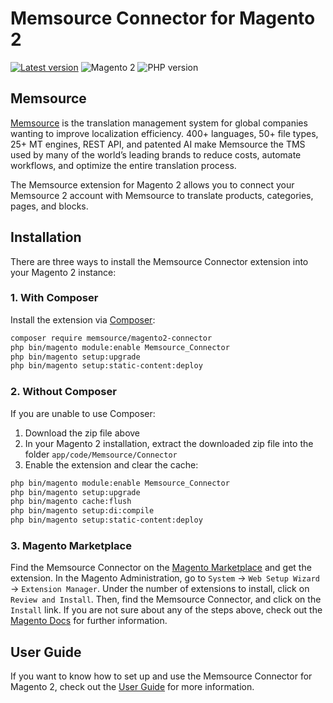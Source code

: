 # Memsource Connector for Magento 2

[![Latest version](https://img.shields.io/packagist/v/memsource/magento2-connector.svg)](https://packagist.org/packages/memsource/magento2-connector)
![Magento 2](https://img.shields.io/badge/Magento-%3E=2.3-brightgreen.svg)
![PHP version](https://img.shields.io/badge/PHP-%3E=5.6.5-blue.svg)

## Memsource

[Memsource](https://www.memsource.com) is the translation management system for global companies wanting to improve 
localization efficiency. 400+ languages, 50+ file types, 25+ MT engines, REST API, and patented AI make Memsource 
the TMS used by many of the world’s leading brands to reduce costs, automate workflows, and optimize the entire 
translation process.

The Memsource extension for Magento 2 allows you to connect your Memsource 2 account with Memsource to translate
products, categories, pages, and blocks.


## Installation

There are three ways to install the Memsource Connector extension into your Magento 2 instance:

### 1. With Composer

Install the extension via [Composer](https://getcomposer.org):

```bash
composer require memsource/magento2-connector
php bin/magento module:enable Memsource_Connector
php bin/magento setup:upgrade
php bin/magento setup:static-content:deploy
```

### 2. Without Composer

If you are unable to use Composer:

1. Download the zip file above
2. In your Magento 2 installation, extract the downloaded zip file into the folder `app/code/Memsource/Connector`
3. Enable the extension and clear the cache:

```bash
php bin/magento module:enable Memsource_Connector
php bin/magento setup:upgrade
php bin/magento cache:flush
php bin/magento setup:di:compile
php bin/magento setup:static-content:deploy
```

### 3. Magento Marketplace

Find the Memsource Connector on the 
[Magento Marketplace](https://marketplace.magento.com/memsource-magento2-connector.html) 
and get the extension. In the Magento Administration, go to `System` → `Web Setup Wizard` → `Extension Manager`. 
Under the number of extensions to install, click on `Review and Install`. Then, find the Memsource Connector, 
and click on the `Install` link. If you are not sure about any of the steps above, check out the 
[Magento Docs](https://docs.magento.com/marketplace/user_guide/buyers/install-extension.html) 
for further information.

## User Guide

If you want to know how to set up and use the Memsource Connector for Magento 2, check out the 
[User Guide](https://github.com/memsource/magento2-connector/raw/master/USER-GUIDE.pdf) for more information.
